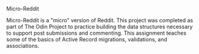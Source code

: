 Micro-Reddit

Micro-Reddit is a "micro" version of Reddit. This project was completed as part of The Odin Project to practice building the data structures necessary to support post submissions and commenting. This assignment teaches some of the basics of Active Record migrations, validations, and associations. 
